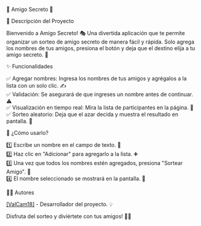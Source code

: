 🎁 Amigo Secreto 🎉

📌 Descripción del Proyecto

Bienvenido a Amigo Secreto! 🎭 Una divertida aplicación que te permite organizar un sorteo de amigo secreto de manera fácil y rápida.
Solo agrega los nombres de tus amigos, presiona el botón y deja que el destino elija a tu amigo secreto. 🎲

✨ Funcionalidades

✅ Agregar nombres: Ingresa los nombres de tus amigos y agrégalos a la lista con un solo clic. ✍️ <br>
✅ Validación: Se asegurará de que ingreses un nombre antes de continuar. ⚠️<br>
✅ Visualización en tiempo real: Mira la lista de participantes en la página. 👀<br>
✅ Sorteo aleatorio: Deja que el azar decida y muestra el resultado en pantalla. 🎰<br>

🚀 ¿Cómo usarlo?

1️⃣ Escribe un nombre en el campo de texto. 📝<br>
2️⃣ Haz clic en "Adicionar" para agregarlo a la lista. ➕<br>
3️⃣ Una vez que todos los nombres estén agregados, presiona "Sortear Amigo". 🎯<br>
4️⃣ El nombre seleccionado se mostrará en la pantalla. 🎉<br>

👨‍💻 Autores

[[ValCam18]](https://github.com/ValCam18) - Desarrollador del proyecto. 💡<br>

Disfruta del sorteo y diviértete con tus amigos! 🥳🎁
